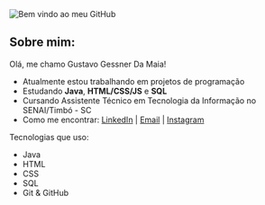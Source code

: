 <img src="https://raw.githubusercontent.com/gustavo-g-da-maia/titulo-animado.sgv/main/animacao.svg" alt="Bem vindo ao meu GitHub" />



## Sobre mim:

Olá, me chamo Gustavo Gessner Da Maia!

- Atualmente estou trabalhando em projetos de programação
- Estudando **Java**, **HTML/CSS/JS** e **SQL**
- Cursando Assistente Técnico em Tecnologia da Informação no SENAI/Timbó - SC
- Como me encontrar: [LinkedIn](https://www.linkedin.com/in/gustavo-gessner-da-maia-989437314) | [Email](mailto:gustavo_g_da-maia@estudante.sesisenai.org.br) | [Instagram](https://www.instagram.com/gustavo._gm_/)

Tecnologias que uso:
- Java
- HTML
- CSS 
- SQL
- Git & GitHub


